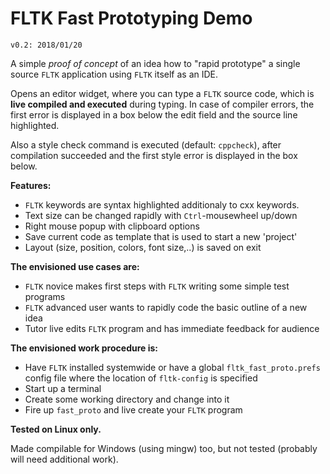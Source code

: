 # FLTK Fast Prototyping Demo
`v0.2: 2018/01/20`

A simple *proof of concept* of an idea how to "rapid prototype"
a single source `FLTK` application using `FLTK` itself as an IDE.

Opens an editor widget, where you can type a `FLTK` source code,
which is **live compiled and executed** during typing. In case of
compiler errors, the first error is displayed in a box below
the edit field and the source line highlighted.

Also a style check command is executed (default: `cppcheck`), after
compilation succeeded and the first style error is displayed in
the box below.

**Features:**

- `FLTK` keywords are syntax highlighted additionaly to cxx keywords.
- Text size can be changed rapidly with `Ctrl`-mousewheel up/down
- Right mouse popup with clipboard options
- Save current code as template that is used to start a new 'project'
- Layout (size, position, colors, font size,..) is saved on exit

**The envisioned use cases are:**

- `FLTK` novice makes first steps with `FLTK` writing some simple test programs
- `FLTK` advanced user wants to rapidly code the basic outline of a new idea
- Tutor live edits `FLTK` program and has immediate feedback for audience

**The envisioned work procedure is:**

- Have `FLTK` installed systemwide or have a global `fltk_fast_proto.prefs` config file
  where the location of `fltk-config` is specified
- Start up a terminal
- Create some working directory and change into it
- Fire up `fast_proto` and live create your `FLTK` program


**Tested on Linux only.**

Made compilable for Windows (using mingw) too, but not tested
(probably will need additional work).
